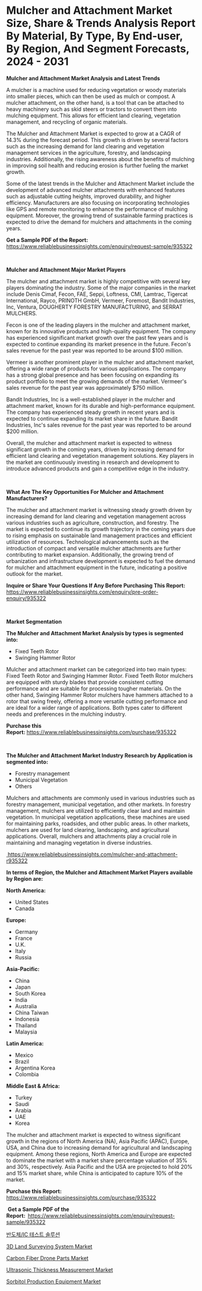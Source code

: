 <p><h1>Mulcher and Attachment Market Size, Share & Trends Analysis Report By Material, By Type, By End-user, By Region, And Segment Forecasts, 2024 - 2031</h1></p><p><strong>Mulcher and Attachment Market Analysis and Latest Trends</strong></p>
<p><p>A mulcher is a machine used for reducing vegetation or woody materials into smaller pieces, which can then be used as mulch or compost. A mulcher attachment, on the other hand, is a tool that can be attached to heavy machinery such as skid steers or tractors to convert them into mulching equipment. This allows for efficient land clearing, vegetation management, and recycling of organic materials.</p><p>The Mulcher and Attachment Market is expected to grow at a CAGR of 14.3% during the forecast period. This growth is driven by several factors such as the increasing demand for land clearing and vegetation management services in the agriculture, forestry, and landscaping industries. Additionally, the rising awareness about the benefits of mulching in improving soil health and reducing erosion is further fueling the market growth.</p><p>Some of the latest trends in the Mulcher and Attachment Market include the development of advanced mulcher attachments with enhanced features such as adjustable cutting heights, improved durability, and higher efficiency. Manufacturers are also focusing on incorporating technologies like GPS and remote monitoring to enhance the performance of mulching equipment. Moreover, the growing trend of sustainable farming practices is expected to drive the demand for mulchers and attachments in the coming years.</p></p>
<p><strong>Get a Sample PDF of the Report:&nbsp;</strong> <a href="https://www.reliablebusinessinsights.com/enquiry/request-sample/935322">https://www.reliablebusinessinsights.com/enquiry/request-sample/935322</a></p>
<p>&nbsp;</p>
<p><strong>Mulcher and Attachment Major Market Players</strong></p>
<p><p>The mulcher and attachment market is highly competitive with several key players dominating the industry. Some of the major companies in the market include Denis Cimaf, Fecon, FAE, Seppi, Loftness, CMI, Lamtrac, Tigercat International, Rayco, PRINOTH GmbH, Vermeer, Foremost, Bandit Industries, Inc, Ventura, DOUGHERTY FORESTRY MANUFACTURING, and SERRAT MULCHERS.</p><p>Fecon is one of the leading players in the mulcher and attachment market, known for its innovative products and high-quality equipment. The company has experienced significant market growth over the past few years and is expected to continue expanding its market presence in the future. Fecon's sales revenue for the past year was reported to be around $100 million.</p><p>Vermeer is another prominent player in the mulcher and attachment market, offering a wide range of products for various applications. The company has a strong global presence and has been focusing on expanding its product portfolio to meet the growing demands of the market. Vermeer's sales revenue for the past year was approximately $750 million.</p><p>Bandit Industries, Inc is a well-established player in the mulcher and attachment market, known for its durable and high-performance equipment. The company has experienced steady growth in recent years and is expected to continue expanding its market share in the future. Bandit Industries, Inc's sales revenue for the past year was reported to be around $200 million.</p><p>Overall, the mulcher and attachment market is expected to witness significant growth in the coming years, driven by increasing demand for efficient land clearing and vegetation management solutions. Key players in the market are continuously investing in research and development to introduce advanced products and gain a competitive edge in the industry.</p></p>
<p>&nbsp;</p>
<p><strong>What Are The Key Opportunities For Mulcher and Attachment Manufacturers?</strong></p>
<p><p>The mulcher and attachment market is witnessing steady growth driven by increasing demand for land clearing and vegetation management across various industries such as agriculture, construction, and forestry. The market is expected to continue its growth trajectory in the coming years due to rising emphasis on sustainable land management practices and efficient utilization of resources. Technological advancements such as the introduction of compact and versatile mulcher attachments are further contributing to market expansion. Additionally, the growing trend of urbanization and infrastructure development is expected to fuel the demand for mulcher and attachment equipment in the future, indicating a positive outlook for the market.</p></p>
<p><strong>Inquire or Share Your Questions If Any Before Purchasing This Report:</strong> <a href="https://www.reliablebusinessinsights.com/enquiry/pre-order-enquiry/935322">https://www.reliablebusinessinsights.com/enquiry/pre-order-enquiry/935322</a></p>
<p>&nbsp;</p>
<p><strong>Market Segmentation</strong></p>
<p><strong>The Mulcher and Attachment Market Analysis by types is segmented into:</strong></p>
<p><ul><li>Fixed Teeth Rotor</li><li>Swinging Hammer Rotor</li></ul></p>
<p><p>Mulcher and attachment market can be categorized into two main types: Fixed Teeth Rotor and Swinging Hammer Rotor. Fixed Teeth Rotor mulchers are equipped with sturdy blades that provide consistent cutting performance and are suitable for processing tougher materials. On the other hand, Swinging Hammer Rotor mulchers have hammers attached to a rotor that swing freely, offering a more versatile cutting performance and are ideal for a wider range of applications. Both types cater to different needs and preferences in the mulching industry.</p></p>
<p><strong>Purchase this Report:&nbsp;</strong><a href="https://www.reliablebusinessinsights.com/purchase/935322">https://www.reliablebusinessinsights.com/purchase/935322</a></p>
<p>&nbsp;</p>
<p><strong>The Mulcher and Attachment Market Industry Research by Application is segmented into:</strong></p>
<p><ul><li>Forestry management</li><li>Municipal Vegetation</li><li>Others</li></ul></p>
<p><p>Mulchers and attachments are commonly used in various industries such as forestry management, municipal vegetation, and other markets. In forestry management, mulchers are utilized to efficiently clear land and maintain vegetation. In municipal vegetation applications, these machines are used for maintaining parks, roadsides, and other public areas. In other markets, mulchers are used for land clearing, landscaping, and agricultural applications. Overall, mulchers and attachments play a crucial role in maintaining and managing vegetation in diverse industries.</p></p>
<p><a href="https://www.reliablebusinessinsights.com/mulcher-and-attachment-r935322">&nbsp;https://www.reliablebusinessinsights.com/mulcher-and-attachment-r935322</a></p>
<p><strong>In terms of Region, the Mulcher and Attachment Market Players available by Region are:</strong></p>
<p>
    <p> <strong> North America: </strong>
        <ul>
            <li>United States</li>
            <li>Canada</li>
        </ul>
        </p> 
    <p> <strong> Europe: </strong>
        <ul>
            <li>Germany</li>
            <li>France</li>
            <li>U.K.</li>
            <li>Italy</li>
            <li>Russia</li>
        </ul>
        </p> 
    <p> <strong> Asia-Pacific: </strong>
        <ul>
            <li>China</li>
            <li>Japan</li>
            <li>South Korea</li>
            <li>India</li>
            <li>Australia</li>
            <li>China Taiwan</li>
            <li>Indonesia</li>
            <li>Thailand</li>
            <li>Malaysia</li>
        </ul>
        </p> 
    <p> <strong> Latin America: </strong>
        <ul>
            <li>Mexico</li>
            <li>Brazil</li>
            <li>Argentina Korea</li>
            <li>Colombia</li>
        </ul>
        </p> 
    <p> <strong> Middle East & Africa: </strong>
        <ul>
            <li>Turkey</li>
            <li>Saudi</li>
            <li>Arabia</li>
            <li>UAE</li>
            <li>Korea</li>
        </ul>
    </p>
    </p>
<p><p>The mulcher and attachment market is expected to witness significant growth in the regions of North America (NA), Asia Pacific (APAC), Europe, USA, and China due to increasing demand for agricultural and landscaping equipment. Among these regions, North America and Europe are expected to dominate the market with a market share percentage valuation of 35% and 30%, respectively. Asia Pacific and the USA are projected to hold 20% and 15% market share, while China is anticipated to capture 10% of the market.</p></p>
<p><strong>Purchase this Report: </strong><a href="https://www.reliablebusinessinsights.com/purchase/935322">https://www.reliablebusinessinsights.com/purchase/935322</a></p>
<p>&nbsp;<strong>Get a Sample PDF of the Report:&nbsp;&nbsp;</strong><a href="https://www.reliablebusinessinsights.com/enquiry/request-sample/935322">https://www.reliablebusinessinsights.com/enquiry/request-sample/935322</a></p>
<p><strong></strong></p>
<p><p><a href="https://github.com/fernandotryO5lson96765/Market-Research-Report-List-3/blob/main/451713682268.md">반도체/IC 테스트 솔루션</a></p><p><a href="https://www.linkedin.com/pulse/navigating-global-3d-land-surveying-system-market-landscape-kqnie?trackingId=s7EDDfaoSkOyIDw9NSceWQ%3D%3D">3D Land Surveying System Market</a></p><p><a href="https://medium.com/@kaceyrath00/carbon-fiber-drone-parts-market-report-by-product-type-propeller-frame-motor-mount-others-end-7951b7024b57">Carbon Fiber Drone Parts Market</a></p><p><a href="https://medium.com/@philipholland626/evaluating-global-ultrasonic-thickness-measurement-market-trends-and-growth-opportunities-by-fa47ecec0e90">Ultrasonic Thickness Measurement Market</a></p><p><a href="https://github.com/jodemen/Market-Research-Report-List-4/blob/main/sorbitol-production-equipment-market.md">Sorbitol Production Equipment Market</a></p></p>